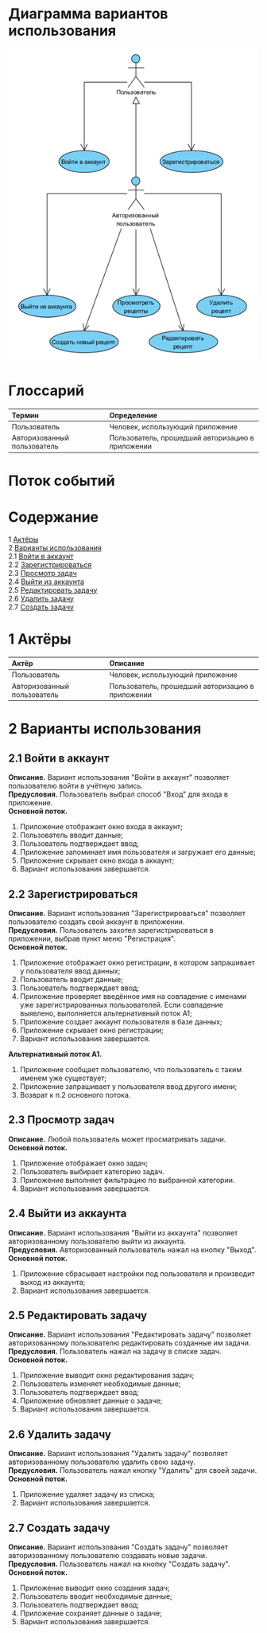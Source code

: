 # Диаграмма вариантов использования

![Диаграмма вариантов использования](images/diagram_use_case.png) 
  
# Глоссарий

| Термин | Определение |
|:--|:--|
| Пользователь | Человек, использующий приложение |
| Авторизованный пользователь | Пользователь, прошедший авторизацию в приложении |
  
# Поток событий 

# Содержание
1 [Актёры](#actors)  
2 [Варианты использования](#use_case)  
2.1 [Войти в аккаунт](#sign_in_to_your_account)  
2.2 [Зарегистрироваться](#sign_up)    
2.3 [Просмотр задач](#sign_in_as_visitor)  
2.4 [Выйти из аккаунта](#view_film_list)  
2.5 [Редактировать задачу](#find_film_in_list)  
2.6 [Удалить задачу](#find_film_info)  
2.7 [Создать задачу](#view_film_info)     

<a name="actors"/>

# 1 Актёры

| Актёр | Описание |
|:--|:--|
| Пользователь | Человек, использующий приложение |
| Авторизованный пользователь | Пользователь, прошедший авторизацию в приложении |

<a name="use_case"/>

# 2 Варианты использования

<a name="sign_in_to_your_account"/>

## 2.1 Войти в аккаунт

**Описание.** Вариант использования "Войти в аккаунт" позволяет пользователю войти в учётную запись.  
**Предусловия.** Пользователь выбрал способ "Вход" для входа в приложение.  
**Основной поток.**
1. Приложение отображает окно входа в аккаунт;
2. Пользователь вводит данные;
3. Пользователь подтверждает ввод;
4. Приложение запоминает имя пользователя и загружает его данные;
5. Приложение скрывает окно входа в аккаунт;
6. Вариант использования завершается.

<a name="sign_up"/>

## 2.2 Зарегистрироваться

**Описание.** Вариант использования "Зарегистрироваться" позволяет пользователю создать свой аккаунт в приложении.  
**Предусловия.** Пользователь захотел зарегистрироваться в приложении, выбрав пункт меню "Регистрация".  
**Основной поток.**
1. Приложение отображает окно регистрации, в котором запрашивает у пользователя ввод данных;
2. Пользователь вводит данные;
3. Пользователь подтверждает ввод;
4. Приложение проверяет введённое имя на совпадение с именами уже зарегистрированных пользователей. Если совпадение выявлено, выполняется альтернативный поток А1;
5. Приложение создает аккаунт пользователя в базе данных;
6. Приложение скрывает окно регистрации;
7. Вариант использования завершается.

**Альтернативный поток А1.**
1. Приложение сообщает пользователю, что пользователь с таким именем уже существует;
2. Приложение запрашивает у пользователя ввод другого имени;
3. Возврат к п.2 основного потока.

<a name="sign_in_as_visitor"/>

## 2.3 Просмотр задач

**Описание.** Любой пользователь может просматривать задачи.   
**Основной поток.**
1. Приложение отображает окно задач;
2. Пользователь выбирает категорию задач.
3. Приложение выполняет фильтрацию по выбранной категории.
4. Вариант использования завершается.

<a name="view_film_list"/>

## 2.4 Выйти из аккаунта

**Описание.** Вариант использования "Выйти из аккаунта" позволяет авторизованному пользователю выйти из аккаунта.  
**Предусловия.** Авторизованный пользователь нажал на кнопку "Выход".  
**Основной поток.**
1. Приложение сбрасывает настройки под пользователя и производит выход из аккаунта;
2. Вариант использования завершается.

<a name="find_film_in_list"/>

## 2.5 Редактировать задачу

**Описание.** Вариант использования "Редактировать задачу" позволяет авторизованному пользователю редактировать созданные им задачи.  
**Предусловия.** Пользователь нажал на задачу в списке задач.  
**Основной поток.**
1. Приложение выводит окно редактирования задач;
2. Пользователь изменяет необходимые данные;
3. Пользователь подтверждает ввод;
4. Приложение обновляет данные о задаче;
5. Вариант использования завершается.

<a name="find_film_info"/>

## 2.6 Удалить задачу

**Описание.** Вариант использования "Удалить задачу" позволяет авторизованному пользователю удалить свою задачу.  
**Предусловия.** Пользователь нажал кнопку "Удалить" для своей задачи.  
**Основной поток.**
1. Приложение удаляет задачу из списка;
2. Вариант использования завершается.

<a name="view_film_info"/>

## 2.7 Создать задачу

**Описание.** Вариант использования "Создать задачу" позволяет авторизованному пользователю создавать новые задачи.  
**Предусловия.** Пользователь нажал на кнопку "Создать задачу".  
**Основной поток.**
1. Приложение выводит окно создания задач;
2. Пользователь вводит необходимые данные;
3. Пользователь подтверждает ввод;
4. Приложение сохраняет данные о задаче;
5. Вариант использования завершается.
